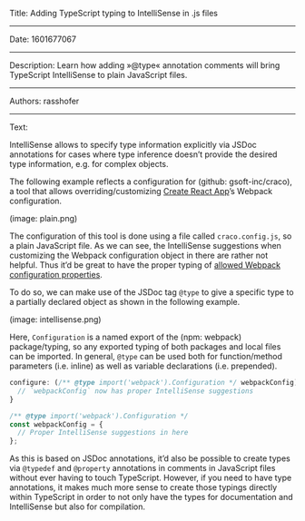Title: Adding TypeScript typing to IntelliSense in .js files

-----

Date: 1601677067

-----

Description: Learn how adding »@type« annotation comments will bring TypeScript IntelliSense to plain JavaScript files.

-----

Authors: rasshofer

-----

Text:

IntelliSense allows to specify type information explicitly via JSDoc annotations for cases where type inference doesn’t provide the desired type information, e.g. for complex objects.

The following example reflects a configuration for (github: gsoft-inc/craco), a tool that allows overriding/customizing [Create React App](https://create-react-app.dev/)’s Webpack configuration.

(image: plain.png)

The configuration of this tool is done using a file called `craco.config.js`, so a plain JavaScript file. As we can see, the IntelliSense suggestions when customizing the Webpack configuration object in there are rather not helpful. Thus it’d be great to have the proper typing of [allowed Webpack configuration properties](https://webpack.js.org/configuration/).

To do so, we can make use of the JSDoc tag `@type` to give a specific type to a partially declared object as shown in the following example.

(image: intellisense.png)

Here, `Configuration` is a named export of the (npm: webpack) package/typing, so any exported typing of both packages and local files can be imported. In general, `@type` can be used both for function/method parameters (i.e. inline) as well as variable declarations (i.e. prepended).

```js
configure: (/** @type import('webpack').Configuration */ webpackConfig) => {
  // `webpackConfig` now has proper IntelliSense suggestions
}
```

```js
/** @type import('webpack').Configuration */
const webpackConfig = {
  // Proper IntelliSense suggestions in here
};
```

As this is based on JSDoc annotations, it’d also be possible to create types via `@typedef` and `@property` annotations in comments in JavaScript files without ever having to touch TypeScript. However, if you need to have type annotations, it makes much more sense to create those typings directly within TypeScript in order to not only have the types for documentation and IntelliSense but also for compilation.
